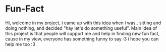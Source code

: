 # Fun-Fact
Hi,
welcome in my project, i came up with this idea when i was.. sitting and doing nothing, and decided "hay let's do something useful". Main idea of this project is that people will support me and help in finding new fun fact, cause in my view, everyone has something funny to say :3 i hope you can help me too :3
